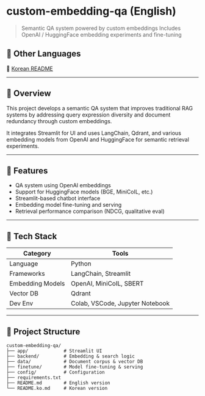 # custom-embedding-qa (English)

> Semantic QA system powered by custom embeddings
> Includes OpenAI / HuggingFace embedding experiments and fine-tuning

## 📘 Other Languages

📘 [Korean README](README.ko.md)

---

## 📌 Overview

This project develops a semantic QA system that improves traditional RAG systems by addressing query expression diversity and document redundancy through custom embeddings.

It integrates Streamlit for UI and uses LangChain, Qdrant, and various embedding models from OpenAI and HuggingFace for semantic retrieval experiments.

---

## 🤩 Features

* QA system using OpenAI embeddings
* Support for HuggingFace models (BGE, MiniCoIL, etc.)
* Streamlit-based chatbot interface
* Embedding model fine-tuning and serving
* Retrieval performance comparison (NDCG, qualitative eval)

---

## 💪 Tech Stack

| Category         | Tools                           |
| ---------------- | ------------------------------- |
| Language         | Python                          |
| Frameworks       | LangChain, Streamlit            |
| Embedding Models | OpenAI, MiniCoIL, SBERT         |
| Vector DB        | Qdrant                          |
| Dev Env          | Colab, VSCode, Jupyter Notebook |

---

## 📁 Project Structure

```
custom-embedding-qa/
├── app/             # Streamlit UI
├── backend/         # Embedding & search logic
├── data/            # Document corpus & vector DB
├── finetune/        # Model fine-tuning & serving
├── config/          # Configuration
├── requirements.txt
├── README.md        # English version
└── README.ko.md     # Korean version
```